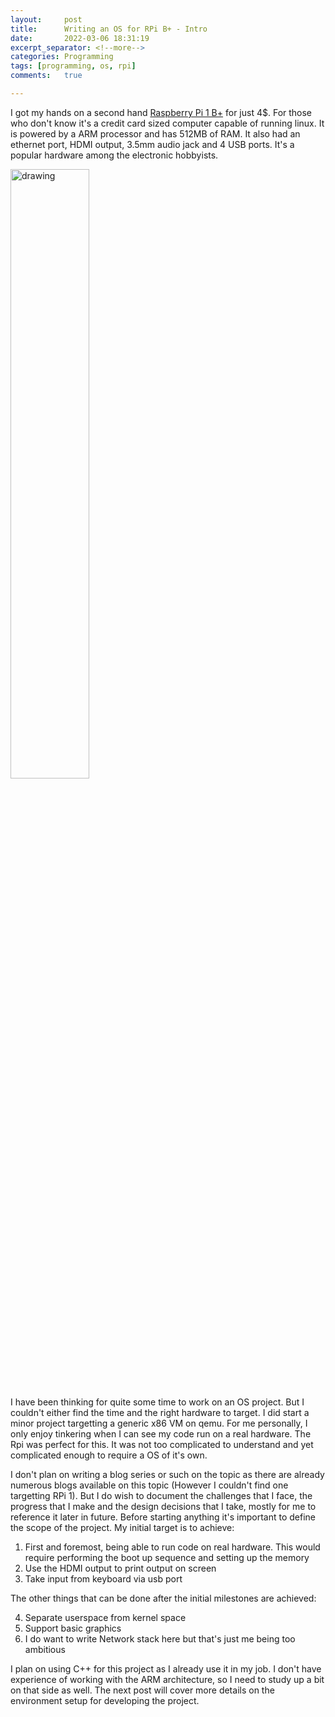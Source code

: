 ```yaml
---
layout:     post
title:      Writing an OS for RPi B+ - Intro 
date:       2022-03-06 18:31:19
excerpt_separator: <!--more-->
categories: Programming
tags: [programming, os, rpi]
comments:   true

---
```

I got my hands on a second hand [Raspberry Pi 1 B+](https://www.pololu.com/product/2752) for just 4$. For those who don't know it's a credit card sized computer
capable of running linux. It is powered by a ARM processor and has 512MB of RAM. It also had an ethernet port, HDMI output, 3.5mm audio jack and 4 USB ports.
It's a popular hardware among the electronic hobbyists.

<img class="center-image" src="{{ site.baseurl }}/assets/images/rpib+.jpg" alt="drawing" style="width: 50%;"/>

<!--more-->

I have been thinking for quite some time to work on an OS project. But I couldn't either find the time and the right hardware to target. I did start a minor project
targetting a generic x86 VM on qemu. For me personally, I only enjoy tinkering when I can see my code run on a real hardware. The Rpi was perfect for this. It was 
not too complicated to understand and yet complicated enough to require a OS of it's own.

I don't plan on writing a blog series or such on the topic as there are already numerous blogs available on this topic (However I couldn't find one targetting RPi 1).
But I do wish to document the challenges that I face, the progress that I make and the design decisions that I take, mostly for me to reference it later in future.
Before starting anything it's important to define the scope of the project. My initial target is to achieve: 

1. First and foremost, being able to run code on real hardware. This would require performing the boot up sequence and setting up the memory
2. Use the HDMI output to print output on screen
3. Take input from keyboard via usb port

The other things that can be done after the initial milestones are achieved:

4. Separate userspace from kernel space
5. Support basic graphics 
6. I do want to write Network stack here but that's just me being too ambitious

I plan on using C++ for this project as I already use it in my job. I don't have experience of working with the ARM architecture, so I need to study up a bit on that
side as well. The next post will cover more details on the environment setup for developing the project.
